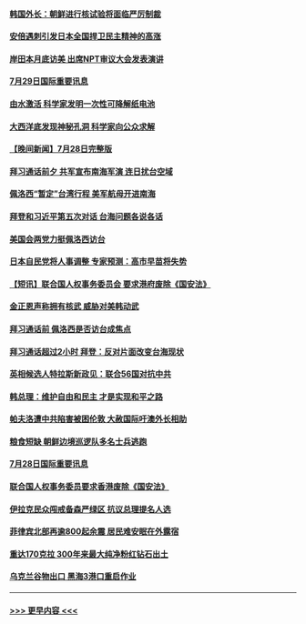 #### [韩国外长：朝鲜进行核试验将面临严厉制裁](../pages/prog202/a103490099.md?t=07292151) 
#### [安倍遇刺引发日本全国捍卫民主精神的高涨](../pages/prog202/a103490097.md?t=07292151) 
#### [岸田本月底访美 出席NPT审议大会发表演讲](../pages/prog202/a103490138.md?t=07292151) 
#### [7月29日国际重要讯息](../pages/prog202/a103490091.md?t=07292151) 
#### [由水激活 科学家发明一次性可降解纸电池](../pages/prog202/a103490047.md?t=07292151) 
#### [大西洋底发现神秘孔洞 科学家向公众求解](../pages/prog202/a103490033.md?t=07292151) 
#### [【晚间新闻】7月28日完整版](../pages/prog202/a103489823.md?t=07292151) 
#### [拜习通话前夕 共军宣布南海军演 连日扰台空域](../pages/prog202/a103489870.md?t=07292151) 
#### [佩洛西“暂定”台湾行程 美军航母开进南海](../pages/prog202/a103489795.md?t=07292151) 
#### [拜登和习近平第五次对话 台海问题各说各话](../pages/prog202/a103489730.md?t=07292151) 
#### [美国会两党力挺佩洛西访台](../pages/prog202/a103489483.md?t=07292151) 
#### [日本自民党将人事调整 专家预测：高市早苗将失势](../pages/prog202/a103489578.md?t=07292151) 
#### [【短讯】联合国人权事务委员会 要求港府废除《国安法》](../pages/prog202/a103489552.md?t=07292151) 
#### [金正恩声称拥有核武 威胁对美韩动武](../pages/prog202/a103489556.md?t=07292151) 
#### [拜习通话前 佩洛西是否访台成焦点](../pages/prog202/a103489550.md?t=07292151) 
#### [拜习通话超过2小时 拜登：反对片面改变台海现状](../pages/prog202/a103489418.md?t=07292151) 
#### [英相候选人特拉斯新政见：联合56国对抗中共](../pages/prog202/a103489387.md?t=07292151) 
#### [韩总理：维护自由和民主 才是实现和平之路](../pages/prog202/a103489258.md?t=07292151) 
#### [帕夫洛遭中共陷害被困伦敦 大赦国际吁澳外长相助](../pages/prog202/a103489280.md?t=07292151) 
#### [粮食短缺 朝鲜边境巡逻队多名士兵逃跑](../pages/prog202/a103489277.md?t=07292151) 
#### [7月28日国际重要讯息](../pages/prog202/a103489245.md?t=07292151) 
#### [联合国人权事务委员要求香港废除《国安法》](../pages/prog202/a103489229.md?t=07292151) 
#### [伊拉克民众闯戒备森严绿区 抗议总理提名人选](../pages/prog202/a103489181.md?t=07292151) 
#### [菲律宾北部再逾800起余震 居民难安眠在外露宿](../pages/prog202/a103489163.md?t=07292151) 
#### [重达170克拉 300年来最大纯净粉红钻石出土](../pages/prog202/a103489142.md?t=07292151) 
#### [乌克兰谷物出口 黑海3港口重启作业](../pages/prog202/a103489054.md?t=07292151) 

----
#### [ >>> 更早内容 <<< ](../indexes/prog202-earlier.md)
